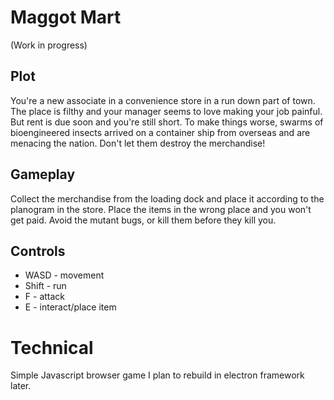 # Maggot Mart

(Work in progress)

## Plot

You're a new associate in a convenience store in a run down part of town. The place is filthy and your manager seems to love making your job painful. But rent is due soon and you're still short. To make things worse, swarms of bioengineered insects arrived on a container ship from overseas and are menacing the nation. Don't let them destroy the merchandise!

## Gameplay

Collect the merchandise from the loading dock and place it according to the planogram in the store. Place the items in the wrong place and you won't get paid. Avoid the mutant bugs, or kill them before they kill you.

## Controls

- WASD - movement
- Shift - run
- F - attack
- E - interact/place item

# Technical

Simple Javascript browser game I plan to rebuild in electron framework later.
